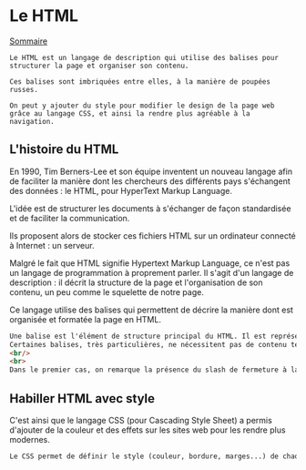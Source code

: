 # Le HTML

[Sommaire](./00-Sommaire.md)

    Le HTML est un langage de description qui utilise des balises pour structurer la page et organiser son contenu.

    Ces balises sont imbriquées entre elles, à la manière de poupées russes.

    On peut y ajouter du style pour modifier le design de la page web grâce au langage CSS, et ainsi la rendre plus agréable à la navigation.

## L'histoire du HTML

En 1990, Tim Berners-Lee et son équipe inventent un nouveau langage afin de faciliter la manière dont les chercheurs des différents pays s'échangent des données : le HTML, pour HyperText Markup Language.

L'idée est de structurer les documents à s'échanger de façon standardisée et de faciliter la communication.

Ils proposent alors de stocker ces fichiers HTML sur un ordinateur connecté à Internet : un serveur.

Malgré le fait que HTML signifie Hypertext Markup Language, ce n'est pas un langage de programmation à proprement parler. Il s'agit d'un langage de description : il décrit la structure de la page et l'organisation de son contenu, un peu comme le squelette de notre page.

Ce langage utilise des balises qui permettent de décrire la manière dont est organisée et formatée la page en HTML.

```markdown
Une balise est l'élément de structure principal du HTML. Il est représenté par un mot placé entre deux chevrons : <balise>. Chaque balise ouverte doit être refermée en utilisant une syntaxe similaire, mais en plaçant un slash "/" avant le nom : </balise>. Une balise permet ainsi de délimiter du texte et de lui donner un sens.
Certaines balises, très particulières, ne nécessitent pas de contenu textuel et donc ne doivent pas être refermées : on les appelle balises auto-fermantes. Deux syntaxes existent pour ces balises spéciales :
<br/>
<br>
Dans le premier cas, on remarque la présence du slash de fermeture à la fin du nom. Dans le second cas, rien n'indique la fermeture, le développeur sait juste qu'en HTML, la balise br (qui indique un saut de ligne, et donc ne nécessite pas de contenu) est auto-fermante.
```

## Habiller HTML avec style

C'est ainsi que le langage CSS (pour Cascading Style Sheet) a permis d'ajouter de la couleur et des effets sur les sites web pour les rendre plus modernes.

```markdown
Le CSS permet de définir le style (couleur, bordure, marges...) de chaque balise HTML. C'est un langage à part, qui peut se placer soit dans une balise <style> HTML, soit dans un fichier externe recommandé.
```
